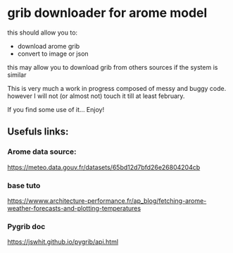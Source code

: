 # grib downloader for arome model

this should allow you to:

- download arome grib
- convert to image or json

this may allow you to download grib from others sources if the system is similar

This is very much a work in progress composed of messy and buggy code.
however I will not (or almost not) touch it till at least february.

If you find some use of it... Enjoy!

## Usefuls links:

### Arome data source:

https://meteo.data.gouv.fr/datasets/65bd12d7bfd26e26804204cb

### base tuto

https://wwww.architecture-performance.fr/ap_blog/fetching-arome-weather-forecasts-and-plotting-temperatures

### Pygrib doc

https://jswhit.github.io/pygrib/api.html
